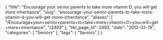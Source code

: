 {
    "title": "Encourage your senior parents to take more vitamin D, you will get more inheritance",
    "slug": "encourage-your-senior-parents-to-take-more-vitamin-d-you-will-get-more-inheritance",
    "aliases": [
        "/Encourage+your+senior+parents+to+take+more+vitamin+D+you+will+get+more+inheritance",
        "/2493"
    ],
    "tiki_page_id": 2493,
    "date": "2012-03-19",
    "categories": [
        "Seniors"
    ],
    "tags": [
        "Seniors"
    ]
}